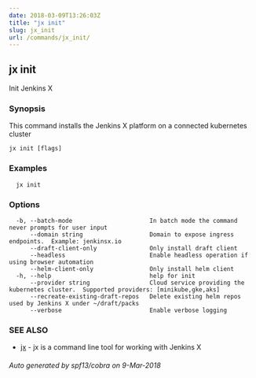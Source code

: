 ```yaml
---
date: 2018-03-09T13:26:03Z
title: "jx init"
slug: jx_init
url: /commands/jx_init/
---
```

## jx init

Init Jenkins X

### Synopsis

This command installs the Jenkins X platform on a connected kubernetes cluster

```
jx init [flags]
```

### Examples

```
  jx init
```

### Options

```
  -b, --batch-mode                      In batch mode the command never prompts for user input
      --domain string                   Domain to expose ingress endpoints.  Example: jenkinsx.io
      --draft-client-only               Only install draft client
      --headless                        Enable headless operation if using browser automation
      --helm-client-only                Only install helm client
  -h, --help                            help for init
      --provider string                 Cloud service providing the kubernetes cluster.  Supported providers: [minikube,gke,aks]
      --recreate-existing-draft-repos   Delete existing helm repos used by Jenkins X under ~/draft/packs
      --verbose                         Enable verbose logging
```

### SEE ALSO

* [jx](/commands/jx/)	 - jx is a command line tool for working with Jenkins X

###### Auto generated by spf13/cobra on 9-Mar-2018
